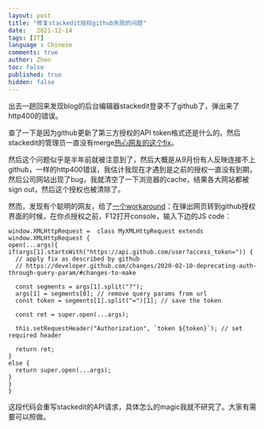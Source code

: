 ```yaml
---
layout: post
title: "修复stackedit授权github失败的问题"
date:   2021-12-14
tags: [IT]
language : Chinese
comments: true
author: Zhen
toc: false
published: true
hidden: false
---
```

出去一趟回来发现blog的后台编辑器stackedit登录不了github了，弹出来了http400的错误。

查了一下是因为github更新了第三方授权的API token格式还是什么的。然后stackedit的管理员一直没有merge[热心网友的这个fix](https://github.com/benweet/stackedit/pull/1724)。

然后这个问题似乎是半年前就被注意到了，然后大概是从9月份有人反映连接不上github，一样的http400错误，我估计我现在才遇到是之前的授权一直没有到期，然后公司网站出现了bug，我就清空了一下浏览器的cache，结果各大网站都被sign out，然后这个授权也被清除了。

然而，发现有个聪明的网友，给了[一个workaround](https://github.com/benweet/stackedit/issues/1755)：在弹出网页转到github授权界面的时候，在你点授权之前，F12打开console，输入下边的JS code：

    window.XMLHttpRequest =  class MyXMLHttpRequest extends window.XMLHttpRequest {
    open(...args){
    if(args[1].startsWith("https://api.github.com/user?access_token=")) {
      // apply fix as described by github
      // https://developer.github.com/changes/2020-02-10-deprecating-auth-through-query-param/#changes-to-make
  
      const segments = args[1].split("?");
      args[1] = segments[0]; // remove query params from url
      const token = segments[1].split("=")[1]; // save the token
      
      const ret = super.open(...args);
      
      this.setRequestHeader("Authorization", `token ${token}`); // set required header
      
      return ret;
    }
    else {
      return super.open(...args);
    }
    }
    }

这段代码会重写stackedit的API请求，具体怎么的magic我就不研究了。大家有需要可以照做。
<!--stackedit_data:
eyJoaXN0b3J5IjpbMTQzMjkxMTA1N119
-->